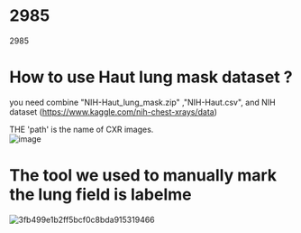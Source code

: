 # 2985
2985

# How to use Haut lung mask dataset ?
you need combine "NIH-Haut_lung_mask.zip" ,"NIH-Haut.csv", and NIH dataset (https://www.kaggle.com/nih-chest-xrays/data)

THE 'path' is the name of CXR images.   
![image](https://user-images.githubusercontent.com/57712846/129438106-b61668e1-753e-435a-bde7-c12b7bdcc1bb.png)
# The tool we used to manually mark the lung field is labelme
![3fb499e1b2ff5bcf0c8bda915319466](https://user-images.githubusercontent.com/57712846/129445555-97ff03c0-9356-4a46-bcb5-c4d21400369d.png)

